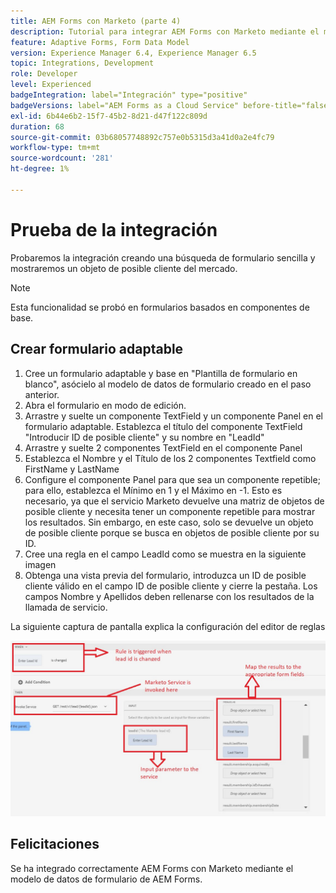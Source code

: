 ```yaml
---
title: AEM Forms con Marketo (parte 4)
description: Tutorial para integrar AEM Forms con Marketo mediante el modelo de datos de formulario de AEM Forms.
feature: Adaptive Forms, Form Data Model
version: Experience Manager 6.4, Experience Manager 6.5
topic: Integrations, Development
role: Developer
level: Experienced
badgeIntegration: label="Integración" type="positive"
badgeVersions: label="AEM Forms as a Cloud Service" before-title="false"
exl-id: 6b44e6b2-15f7-45b2-8d21-d47f122c809d
duration: 68
source-git-commit: 03b68057748892c757e0b5315d3a41d0a2e4fc79
workflow-type: tm+mt
source-wordcount: '281'
ht-degree: 1%

---
```


# Prueba de la integración

Probaremos la integración creando una búsqueda de formulario sencilla y mostraremos un objeto de posible cliente del mercado.

>[!NOTE]
>
>Esta funcionalidad se probó en formularios basados en componentes de base.

## Crear formulario adaptable

1. Cree un formulario adaptable y base en &quot;Plantilla de formulario en blanco&quot;, asócielo al modelo de datos de formulario creado en el paso anterior.
1. Abra el formulario en modo de edición.
1. Arrastre y suelte un componente TextField y un componente Panel en el formulario adaptable. Establezca el título del componente TextField &quot;Introducir ID de posible cliente&quot; y su nombre en &quot;LeadId&quot;
1. Arrastre y suelte 2 componentes TextField en el componente Panel
1. Establezca el Nombre y el Título de los 2 componentes Textfield como FirstName y LastName
1. Configure el componente Panel para que sea un componente repetible; para ello, establezca el Mínimo en 1 y el Máximo en -1. Esto es necesario, ya que el servicio Marketo devuelve una matriz de objetos de posible cliente y necesita tener un componente repetible para mostrar los resultados. Sin embargo, en este caso, solo se devuelve un objeto de posible cliente porque se busca en objetos de posible cliente por su ID.
1. Cree una regla en el campo LeadId como se muestra en la siguiente imagen
1. Obtenga una vista previa del formulario, introduzca un ID de posible cliente válido en el campo ID de posible cliente y cierre la pestaña. Los campos Nombre y Apellidos deben rellenarse con los resultados de la llamada de servicio.

La siguiente captura de pantalla explica la configuración del editor de reglas

![editor de reglas](assets/ruleeditor.png)


## Felicitaciones

Se ha integrado correctamente AEM Forms con Marketo mediante el modelo de datos de formulario de AEM Forms.